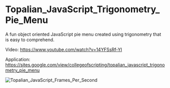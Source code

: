 # Topalian_JavaScript_Trigonometry_Pie_Menu
A fun object oriented JavaScript pie menu created using trigonometry that is easy to comprehend.

Video: https://www.youtube.com/watch?v=14YFSsRf-YI

Application: https://sites.google.com/view/collegeofscripting/topalian_javascript_trigonometry_pie_menu

![Topalian_JavaScript_Frames_Per_Second](https://pbs.twimg.com/media/GG8TPXYXsAAcwPH?format=png&name=small)
